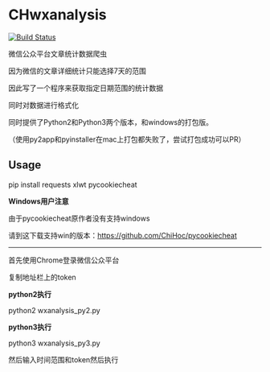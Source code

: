 # CHwxanalysis

[![Build Status](https://travis-ci.org/ChiHoc/CHwxanalysis.svg?branch=master)](https://travis-ci.org/ChiHoc/CHwxanalysis)

微信公众平台文章统计数据爬虫  

因为微信的文章详细统计只能选择7天的范围  

因此写了一个程序来获取指定日期范围的统计数据  

同时对数据进行格式化  

同时提供了Python2和Python3两个版本，和windows的打包版。  

（使用py2app和pyinstaller在mac上打包都失败了，尝试打包成功可以PR）  

## Usage

pip install requests xlwt pycookiecheat

**Windows用户注意**  

由于pycookiecheat原作者没有支持windows  

请到这下载支持win的版本：https://github.com/ChiHoc/pycookiecheat  

---

首先使用Chrome登录微信公众平台  

复制地址栏上的token  

**python2执行**  

python2 wxanalysis_py2.py  

**python3执行**  

python3 wxanalysis_py3.py

然后输入时间范围和token然后执行
